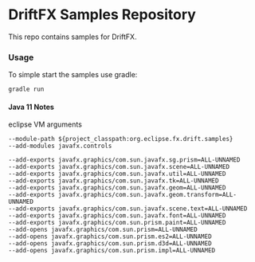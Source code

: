 # DriftFX Samples Repository

This repo contains samples for DriftFX. 


### Usage

To simple start the samples use gradle:
```
gradle run
```

#### Java 11 Notes

eclipse VM arguments

```
--module-path ${project_classpath:org.eclipse.fx.drift.samples} 
--add-modules javafx.controls

--add-exports javafx.graphics/com.sun.javafx.sg.prism=ALL-UNNAMED 
--add-exports javafx.graphics/com.sun.javafx.scene=ALL-UNNAMED 
--add-exports javafx.graphics/com.sun.javafx.util=ALL-UNNAMED 
--add-exports javafx.graphics/com.sun.javafx.tk=ALL-UNNAMED 
--add-exports javafx.graphics/com.sun.javafx.geom=ALL-UNNAMED 
--add-exports javafx.graphics/com.sun.javafx.geom.transform=ALL-UNNAMED 
--add-exports javafx.graphics/com.sun.javafx.scene.text=ALL-UNNAMED 
--add-exports javafx.graphics/com.sun.javafx.font=ALL-UNNAMED 
--add-exports javafx.graphics/com.sun.prism.paint=ALL-UNNAMED 
--add-opens javafx.graphics/com.sun.prism=ALL-UNNAMED
--add-opens javafx.graphics/com.sun.prism.es2=ALL-UNNAMED 
--add-opens javafx.graphics/com.sun.prism.d3d=ALL-UNNAMED 
--add-opens javafx.graphics/com.sun.prism.impl=ALL-UNNAMED
```


